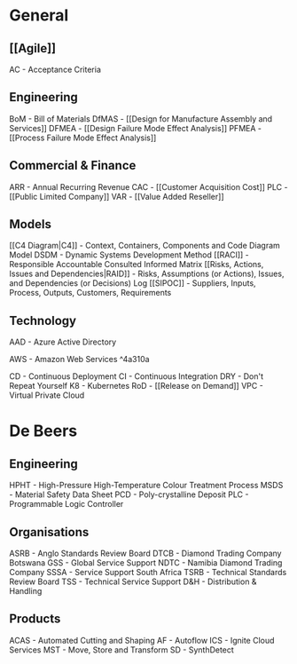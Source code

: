 # General
## [[Agile]]
AC - Acceptance Criteria
## Engineering
BoM - Bill of Materials
DfMAS - [[Design for Manufacture Assembly and Services]]
DFMEA - [[Design Failure Mode Effect Analysis]]
PFMEA - [[Process Failure Mode Effect Analysis]]
## Commercial & Finance
ARR - Annual Recurring Revenue
CAC - [[Customer Acquisition Cost]]
PLC - [[Public Limited Company]]
VAR - [[Value Added Reseller]]
## Models
[[C4  Diagram|C4]] - Context, Containers, Components and Code Diagram Model
DSDM - Dynamic Systems Development Method
[[RACI]] - Responsible Accountable Consulted Informed Matrix
[[Risks, Actions, Issues and Dependencies|RAID]] - Risks, Assumptions (or Actions), Issues, and Dependencies (or Decisions) Log
[[SIPOC]] - Suppliers, Inputs, Process, Outputs, Customers, Requirements
## Technology
AAD - Azure Active Directory

AWS - Amazon Web Services ^4a310a

CD - Continuous Deployment
CI - Continuous Integration
DRY - Don't Repeat Yourself
K8 - Kubernetes
RoD - [[Release on Demand]]
VPC - Virtual Private Cloud

# De Beers
## Engineering
HPHT - High-Pressure High-Temperature Colour Treatment Process
MSDS - Material Safety Data Sheet
PCD - Poly-crystalline Deposit
PLC - Programmable Logic Controller
## Organisations
ASRB - Anglo Standards Review Board
DTCB - Diamond Trading Company Botswana
GSS - Global Service Support
NDTC - Namibia Diamond Trading Company
SSSA - Service Support South Africa
TSRB - Technical Standards Review Board
TSS - Technical Service Support
D&H - Distribution & Handling
## Products
ACAS - Automated Cutting and Shaping
AF - Autoflow
ICS - Ignite Cloud Services
MST - Move, Store and Transform
SD - SynthDetect